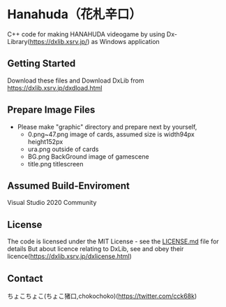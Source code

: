 # Hanahuda（花札辛口）

C++ code for making HANAHUDA videogame by using Dx-Library(https://dxlib.xsrv.jp/) as Windows application

## Getting Started

Download these files and Download DxLib from https://dxlib.xsrv.jp/dxdload.html

## Prepare Image Files

- Please make "graphic" directory and prepare next by yourself,
  - 0.png~47.png   image of cards, assumed size is width94px height152px
  - ura.png   outside of cards
  - BG.png   BackGround image of gamescene
  - title.png   titlescreen

## Assumed Build-Enviroment

Visual Studio 2020 Community

## License

The code is licensed under the MIT License - see the [LICENSE.md](LICENSE.md) file for details
But about licence relating to DxLib, see and obey their licence(https://dxlib.xsrv.jp/dxlicense.html)

## Contact
ちょこちょこ(ちょこ猪口,chokochoko)(https://twitter.com/cck68k)
